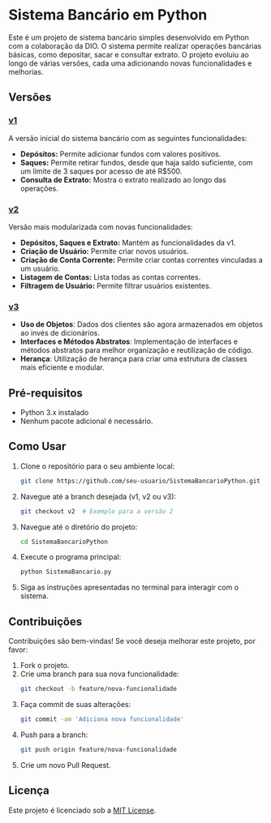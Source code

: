 # Sistema Bancário em Python

Este é um projeto de sistema bancário simples desenvolvido em Python com a colaboração da DIO. O sistema permite realizar operações bancárias básicas, como depositar, sacar e consultar extrato. O projeto evoluiu ao longo de várias versões, cada uma adicionando novas funcionalidades e melhorias.

## Versões

### [v1](https://github.com/renatoryu/SistemaBancarioPython/tree/v1)

A versão inicial do sistema bancário com as seguintes funcionalidades:
- **Depósitos:** Permite adicionar fundos com valores positivos.
- **Saques:** Permite retirar fundos, desde que haja saldo suficiente, com um limite de 3 saques por acesso de até R$500.
- **Consulta de Extrato:** Mostra o extrato realizado ao longo das operações.

### [v2](https://github.com/renatoryu/SistemaBancarioPython/tree/v2)

Versão mais modularizada com novas funcionalidades:
- **Depósitos, Saques e Extrato:** Mantém as funcionalidades da v1.
- **Criação de Usuário:** Permite criar novos usuários.
- **Criação de Conta Corrente:** Permite criar contas correntes vinculadas a um usuário.
- **Listagem de Contas:** Lista todas as contas correntes.
- **Filtragem de Usuário:** Permite filtrar usuários existentes.

### [v3](https://github.com/renatoryu/SistemaBancarioPython/tree/v3)

- **Uso de Objetos**: Dados dos clientes são agora armazenados em objetos ao invés de dicionários.
- **Interfaces e Métodos Abstratos**: Implementação de interfaces e métodos abstratos para melhor organização e reutilização de código.
- **Herança**: Utilização de herança para criar uma estrutura de classes mais eficiente e modular.

## Pré-requisitos

- Python 3.x instalado
- Nenhum pacote adicional é necessário.

## Como Usar

1. Clone o repositório para o seu ambiente local:
    ```bash
    git clone https://github.com/seu-usuario/SistemaBancarioPython.git
    ```

2. Navegue até a branch desejada (v1, v2 ou v3):
    ```bash
    git checkout v2  # Exemplo para a versão 2
    ```

3. Navegue até o diretório do projeto:
    ```bash
    cd SistemaBancarioPython
    ```

4. Execute o programa principal:
    ```bash
    python SistemaBancario.py
    ```

5. Siga as instruções apresentadas no terminal para interagir com o sistema.

## Contribuições

Contribuições são bem-vindas! Se você deseja melhorar este projeto, por favor:

1. Fork o projeto.
2. Crie uma branch para sua nova funcionalidade:
    ```bash
    git checkout -b feature/nova-funcionalidade
    ```
3. Faça commit de suas alterações:
    ```bash
    git commit -am 'Adiciona nova funcionalidade'
    ```
4. Push para a branch:
    ```bash
    git push origin feature/nova-funcionalidade
    ```
5. Crie um novo Pull Request.

## Licença

Este projeto é licenciado sob a [MIT License](LICENSE).

